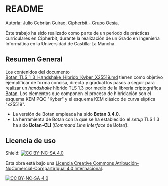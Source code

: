 # README

Autoría: Julio Cebrián Guirao, [Cipherbit - Grupo Oesía](https://grupooesia.com/cipherbit/).

Este trabajo ha sido realizado como parte de un periodo de prácticas curriculares en Cipherbit, durante la realización de un Grado en Ingeniería Informática en la Universidad de Castilla-La Mancha.

## Resumen General

Los contenidos del documento [Botan_TLS_1_3_Handshake_Hibrido_Kyber_X25519.md](https://github.com/JulioCG9/Ejemplo_Botan_TLS_1_3_Handshake_Hibrido_Kyber_X25519/blob/633d4550969b8f0694db8d10c5460a39f8b50de5/Botan_TLS_1_3_Handshake_Hibrido_Kyber_X25519.md) tienen como objetivo ejemplificar de forma concisa, directa y gradual los pasos a seguir para realizar un *handshake* híbrido TLS 1.3 por medio de la librería criptográfica [Botan](https://github.com/randombit/botan). Los elementos que componen el proceso de hibridación son el esquema KEM PQC "Kyber" y el esquema KEM clásico de curva elíptica "x25519".

- La versión de Botan empleada ha sido **Botan 3.4.0**.
- La herramienta de Botan con la que se ha establecido el *setup* TLS 1.3 ha sido **Botan-CLI** (*Command Line Interface* de Botan).

## Licencia de uso

Shield: [![CC BY-NC-SA 4.0][cc-by-nc-sa-shield]][cc-by-nc-sa]

Esta obra está bajo una
[Licencia Creative Commons Atribución-NoComercial-CompartirIgual 4.0 Internacional][cc-by-nc-sa].

[![CC BY-NC-SA 4.0][cc-by-nc-sa-image]][cc-by-nc-sa]

[cc-by-nc-sa]: https://creativecommons.org/licenses/by-nc-sa/4.0/deed.es
[cc-by-nc-sa-image]: https://licensebuttons.net/l/by-nc-sa/4.0/88x31.png
[cc-by-nc-sa-shield]: https://img.shields.io/badge/License-CC%20BY--NC--SA%204.0-lightgrey.svg

